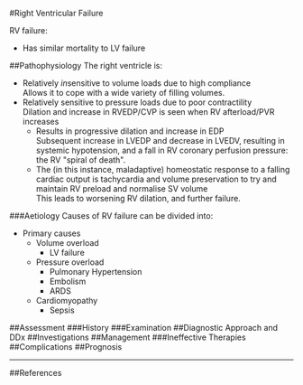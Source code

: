 #Right Ventricular Failure

RV failure:
* Has similar mortality to LV failure

##Pathophysiology
The right ventricle is:
* Relatively *in*sensitive to volume loads due to high compliance  
Allows it to cope with a wide variety of filling volumes.
* Relatively sensitive to pressure loads due to poor contractility  
Dilation and increase in RVEDP/CVP is seen when RV afterload/PVR increases
	* Results in progressive dilation and increase in EDP  
	Subsequent increase in LVEDP and decrease in LVEDV, resulting in systemic hypotension, and a fall in RV coronary perfusion pressure: the RV "spiral of death".
	* The (in this instance, maladaptive) homeostatic response to a falling cardiac output is tachycardia and volume preservation to try and maintain RV preload and normalise SV volume  
	This leads to worsening RV dilation, and further failure.

###Aetiology
Causes of RV failure can be divided into:
* Primary causes
	* Volume overload
		* LV failure
	* Pressure overload
		* Pulmonary Hypertension
		* Embolism
		* ARDS
	* Cardiomyopathy
		* Sepsis


##Assessment
###History
###Examination
##Diagnostic Approach and DDx
##Investigations
##Management
###Ineffective Therapies
##Complications
##Prognosis

---
##References
